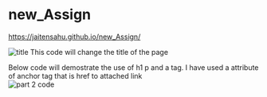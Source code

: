 # new_Assign
https://jaitensahu.github.io/new_Assign/

![title](https://github.com/jaitensahu/new_Assign/assets/127736781/8dee8363-5f93-4b2d-bb65-dd46888e54e9)   This code will change the title of the page


Below code will demostrate the use of h1 p and a tag. I have used a attribute of anchor tag that is href to attached link  
![part 2 code](https://github.com/jaitensahu/new_Assign/assets/127736781/6a8a694f-ae9f-4601-ab08-891931483a01)

